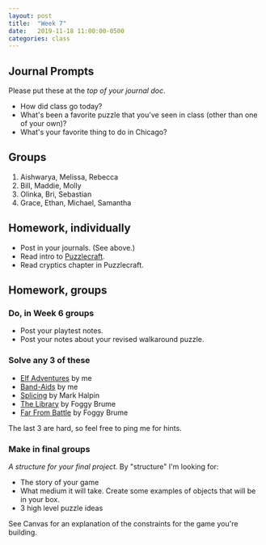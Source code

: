 ```yaml
---
layout: post
title:  "Week 7"
date:   2019-11-18 11:00:00-0500
categories: class
---
```


## Journal Prompts

Please put these at the *top of your journal doc*.

- How did class go today?
- What's been a favorite puzzle that you've seen in class (other than one of your own)?
- What's your favorite thing to do in Chicago?

## Groups

1. Aishwarya, Melissa, Rebecca
2. Bill, Maddie, Molly
3. Olinka, Bri, Sebastian
4. Grace, Ethan, Michael, Samantha

## Homework, individually

* Post in your journals. (See above.)
* Read intro to [Puzzlecraft](/pdf/puzzlecraft.pdf).
* Read cryptics chapter in Puzzlecraft.

## Homework, groups

### Do, in Week 6 groups

* Post your playtest notes.
* Post your notes about your revised walkaround puzzle.

### Solve any 3 of these

* [Elf Adventures](/pdf/elf_adventures.pdf) by me
* [Band-Aids](/pdf/band-aids.pdf) by me
* [Splicing](/pdf/splicing.pdf) by Mark Halpin
* [The Library](/pdf/the_library.pdf) by Foggy Brume
* [Far From Battle](/pdf/far_from_battle.pdf) by Foggy Brume

The last 3 are hard, so feel free to ping me for hints.

### Make in final groups

*A structure for your final project.* By "structure" I'm looking for: 

* The story of your game
* What medium it will take. Create some examples of objects that will be in your box.
* 3 high level puzzle ideas

See Canvas for an explanation of the constraints for the game you're building.
